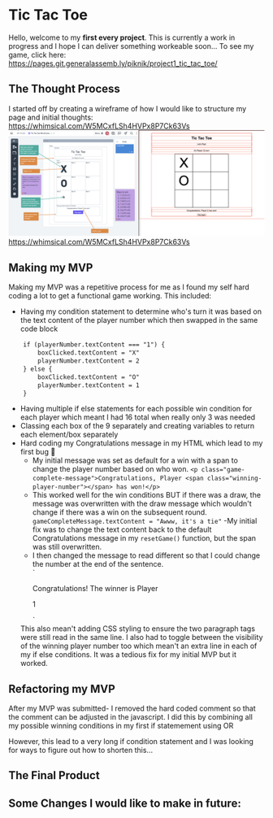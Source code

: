 # Tic Tac Toe 
Hello, welcome to my **first every project**. This is currently a work in progress and I hope I can deliver something workeable soon... To see my game, click here:
https://pages.git.generalassemb.ly/piknik/project1_tic_tac_toe/

## The Thought Process 
I started off by creating a wireframe of how I would like to structure my page and initial thoughts: https://whimsical.com/W5MCxfLSh4HVPx8P7Ck63Vs
![](README%20images/Screenshot%201%20Initial%20Planning%202023-02-22%20at%201.55.56%20pm.png)
https://whimsical.com/W5MCxfLSh4HVPx8P7Ck63Vs

## Making my MVP 
Making my MVP was a repetitive process for me as I found my self hard coding a lot to get a functional game working. This included: 
* Having my condition statement to determine who's turn it was based on the text content of the player number which then swapped in the same code block 
```
    if (playerNumber.textContent === "1") {
        boxClicked.textContent = "X"
        playerNumber.textContent = 2
    } else {
        boxClicked.textContent = "O"
        playerNumber.textContent = 1 
    }
```
* Having multiple if else statements for each possible win condition for each player which meant I had 16 total when really only 3 was needed 
* Classing each box of the 9 separately and creating variables to return each element/box separately 
* Hard coding my Congratulations message in my HTML which lead to my first bug :bug:
    - My initial message was set as default for a win with a span to change the player number based on who won. 
        `<p class="game-complete-message">Congratulations, Player <span class="winning-player-number"></span> has won!</p>`
    - This worked well for the win conditions BUT if there was a draw, the message was overwritten with the draw message which wouldn't change if there was a win on the subsequent round. 
        `gameCompleteMessage.textContent = "Awww, it's a tie"`
    -My initial fix was to change the text content back to the default Congratulations message in my `resetGame()` function, but the span was still overwritten. 
    - I then changed the message to read different so that I could change the number at the end of the sentence.  
        `<p class="game-complete-message">Congratulations! The winner is Player </p>
        <p class="winning-player-number">1</p>`
    This also mean't adding CSS styling to ensure the two paragraph tags were still read in the same line. 
    I also had to toggle between the visibility of the winning player number too which mean't an extra line in each of my if else conditions. It was a tedious fix for my initial MVP but it worked. 


## Refactoring my MVP 

After my MVP was submitted- I removed the hard coded comment so that the comment can be adjusted in the javascript. I did this by combining all my possible winning conditions in my first if statemement using OR 

However, this lead to a very long if condition statement and I was looking  for ways to figure out how to shorten this...




## The Final Product 

## Some Changes I would like to make in future: 